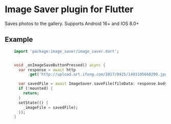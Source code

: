 # Image Saver plugin for Flutter
Saves photos to the gallery. Supports Android 16+ and IOS 8.0+


## Example
``` dart
    import 'package:image_saver/image_saver.dart';


    void _onImageSaveButtonPressed() async {
      var response = await http
          .get('http://upload.art.ifeng.com/2017/0425/1493105660290.jpg');

      var savedFile = await ImageSaver.saveFile(fileData: response.bodyBytes);
      if (!mounted) {
        return;
      }
      setState(() {
        _imageFile = savedFile);
      });
    }

```